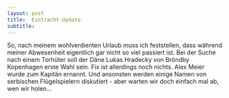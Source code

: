 ```yaml
---
layout: post
title:  Eintracht-Update
subtitle:  
---
```


So, nach meinem wohlverdienten Urlaub muss ich feststellen, dass während meiner Abwesenheit eigentlich gar nicht so viel passiert ist. Bei der Suche nach einem Torhüter soll der Däne Lukas Hradecky von Bröndby Kopenhagen erste Wahl sein. Fix ist allerdings noch nichts. Alex Meier wurde zum Kapitän ernannt. Und ansonsten werden einige Namen von serbischen Flügelspielern diskutiert - aber warten wir doch einfach mal ab, wen wir holen...


